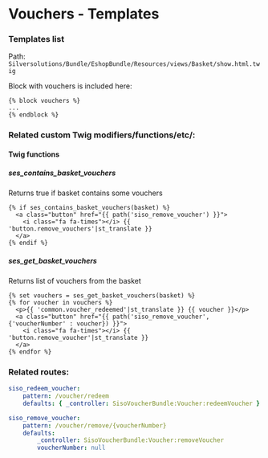 # Vouchers - Templates

### Templates list

Path: `Silversolutions/Bundle/EshopBundle/Resources/views/Basket/show.html.twig`

Block with vouchers is included here:

``` html+twig
{% block vouchers %}
...
{% endblock %}
```

### Related custom Twig modifiers/functions/etc/:

#### Twig functions

##### ses_contains_basket_vouchers

Returns true if basket contains some vouchers
	
``` html+twig
{% if ses_contains_basket_vouchers(basket) %}
  <a class="button" href="{{ path('siso_remove_voucher') }}">
    <i class="fa fa-times"></i> {{ 'button.remove_vouchers'|st_translate }}
  </a>
{% endif %}
```

##### ses_get_basket_vouchers

Returns list of vouchers from the basket

``` html+twig	
{% set vouchers = ses_get_basket_vouchers(basket) %}
{% for voucher in vouchers %}   
  <p>{{ 'common.voucher_redeemed'|st_translate }} {{ voucher }}</p>
  <a class="button" href="{{ path('siso_remove_voucher', {'voucherNumber' : voucher}) }}">
    <i class="fa fa-times"></i> {{ 'button.remove_voucher'|st_translate }}
  </a>  
{% endfor %}
```

### Related routes:

``` yaml
siso_redeem_voucher:
    pattern: /voucher/redeem
    defaults: { _controller: SisoVoucherBundle:Voucher:redeemVoucher }

siso_remove_voucher:
    pattern: /voucher/remove/{voucherNumber}
    defaults:
        _controller: SisoVoucherBundle:Voucher:removeVoucher
        voucherNumber: null 
```
